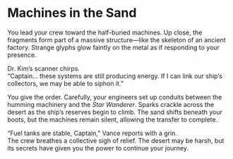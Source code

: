 # Machines in the Sand

You lead your crew toward the half-buried machines. Up close, the fragments form part of a massive structure—like the skeleton of an ancient factory. Strange glyphs glow faintly on the metal as if responding to your presence.

Dr. Kim’s scanner chirps.  
“Captain… these systems are still producing energy. If I can link our ship’s collectors, we may be able to siphon it.”

You give the order. Carefully, your engineers set up conduits between the humming machinery and the _Star Wanderer_. Sparks crackle across the desert as the ship’s reserves begin to climb. The sand shifts beneath your boots, but the machines remain silent, allowing the transfer to complete.

“Fuel tanks are stable, Captain,” Vance reports with a grin.  
The crew breathes a collective sigh of relief. The desert may be harsh, but its secrets have given you the power to continue your journey.